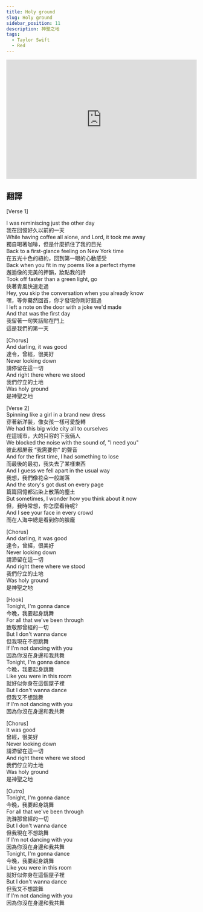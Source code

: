 ```yaml
---
title: Holy ground
slug: Holy ground
sidebar_position: 11
description: 神聖之地
tags:
  - Taylor Swift
  - Red
---
```


<iframe width="100%" height="315" src="https://www.youtube.com/embed/S4PuN-IWi2g" title="YouTube video player" frameborder="0" allow="accelerometer; autoplay; clipboard-write; encrypted-media; gyroscope; picture-in-picture; web-share" allowfullscreen></iframe>


## 翻譯
[Verse 1]

I was reminiscing just the other day  
我在回憶好久以前的一天  
While having coffee all alone, and Lord, it took me away  
獨自喝著咖啡，但是什麼抓住了我的目光  
Back to a first-glance feeling on New York time  
在五光十色的紐約，回到第一眼的心動感受  
Back when you fit in my poems like a perfect rhyme  
邂逅像的完美的押韻，妝點我的詩  
Took off faster than a green light, go  
俠著青風快速走過  
Hey, you skip the conversation when you already know  
嘿，等你驀然回首，你才發現你剛好錯過  
I left a note on the door with a joke we'd made  
And that was the first day  
我留著一句笑話貼在門上  
這是我們的第一天  

[Chorus]  
And darling, it was good  
達令，曾經，很美好  
Never looking down  
請停留在這一切  
And right there where we stood  
我們佇立的土地  
Was holy ground  
是神聖之地

[Verse 2]  
Spinning like a girl in a brand new dress  
穿著新洋裝，像女孩一樣可愛旋轉  
We had this big wide city all to ourselves  
在這城市，大的只容的下我倆人  
We blocked the noise with the sound of, "I need you"  
彼此都屏蔽 “我需要你” 的聲音  
And for the first time, I had something to lose  
而最後的最初，我失去了某樣東西  
And I guess we fell apart in the usual way  
我想，我們像花朵一般謝落  
And the story's got dust on every page  
篇篇回憶都沾染上散落的塵土  
But sometimes, I wonder how you think about it now  
但，我時常想，你怎麼看待呢?    
And I see your face in every crowd  
而在人海中總是看到你的臉龐  

[Chorus]  
And darling, it was good  
達令，曾經，很美好  
Never looking down  
請滯留在這一切  
And right there where we stood  
我們佇立的土地  
Was holy ground  
是神聖之地  

[Hook]  
Tonight, I'm gonna dance  
今晚，我要起身跳舞  
For all that we've been through  
致敬那曾經的一切  
But I don't wanna dance  
但我現在不想跳舞  
If I'm not dancing with you  
因為你沒在身邊和我共舞  
Tonight, I'm gonna dance  
今晚，我要起身跳舞  
Like you were in this room  
就好似你身在這個屋子裡  
But I don't wanna dance  
但我又不想跳舞  
If I'm not dancing with you  
因為你沒在身邊和我共舞  
  
[Chorus]  
It was good  
曾經，很美好  
Never looking down  
請滯留在這一切  
And right there where we stood  
我們佇立的土地  
Was holy ground  
是神聖之地  
  
[Outro]  
Tonight, I'm gonna dance  
今晚，我要起身跳舞  
For all that we've been through  
洗滌那曾經的一切  
But I don't wanna dance  
但我現在不想跳舞  
If I'm not dancing with you  
因為你沒在身邊和我共舞  
Tonight, I'm gonna dance  
今晚，我要起身跳舞  
Like you were in this room  
就好似你身在這個屋子裡  
But I don't wanna dance  
但我又不想跳舞  
If I'm not dancing with you  
因為你沒在身邊和我共舞  